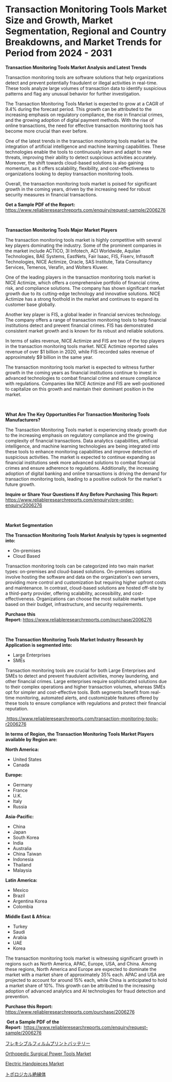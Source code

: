 <p><h1>Transaction Monitoring Tools Market Size and Growth, Market Segmentation, Regional and Country Breakdowns, and Market Trends for Period from 2024 -  2031</h1></p><p><strong>Transaction Monitoring Tools Market Analysis and Latest Trends</strong></p>
<p><p>Transaction monitoring tools are software solutions that help organizations detect and prevent potentially fraudulent or illegal activities in real-time. These tools analyze large volumes of transaction data to identify suspicious patterns and flag any unusual behavior for further investigation.</p><p>The Transaction Monitoring Tools Market is expected to grow at a CAGR of 9.4% during the forecast period. This growth can be attributed to the increasing emphasis on regulatory compliance, the rise in financial crimes, and the growing adoption of digital payment methods. With the rise of online transactions, the need for effective transaction monitoring tools has become more crucial than ever before.</p><p>One of the latest trends in the transaction monitoring tools market is the integration of artificial intelligence and machine learning capabilities. These technologies enable the tools to continuously learn and adapt to new threats, improving their ability to detect suspicious activities accurately. Moreover, the shift towards cloud-based solutions is also gaining momentum, as it offers scalability, flexibility, and cost-effectiveness to organizations looking to deploy transaction monitoring tools.</p><p>Overall, the transaction monitoring tools market is poised for significant growth in the coming years, driven by the increasing need for robust security measures in financial transactions.</p></p>
<p><strong>Get a Sample PDF of the Report:&nbsp;</strong> <a href="https://www.reliableresearchreports.com/enquiry/request-sample/2006276">https://www.reliableresearchreports.com/enquiry/request-sample/2006276</a></p>
<p>&nbsp;</p>
<p><strong>Transaction Monitoring Tools Major Market Players</strong></p>
<p><p>The transaction monitoring tools market is highly competitive with several key players dominating the industry. Some of the prominent companies in the market include ACTICO, 3I Infotech, ACI Worldwide, Aquilan Technologies, BAE Systems, EastNets, Fair Isaac, FIS, Fiserv, Infrasoft Technologies, NICE Actimize, Oracle, SAS Institute, Tata Consultancy Services, Temenos, Verafin, and Wolters Kluwer.</p><p>One of the leading players in the transaction monitoring tools market is NICE Actimize, which offers a comprehensive portfolio of financial crime, risk, and compliance solutions. The company has shown significant market growth due to its cutting-edge technology and innovative solutions. NICE Actimize has a strong foothold in the market and continues to expand its customer base globally.</p><p>Another key player is FIS, a global leader in financial services technology. The company offers a range of transaction monitoring tools to help financial institutions detect and prevent financial crimes. FIS has demonstrated consistent market growth and is known for its robust and reliable solutions.</p><p>In terms of sales revenue, NICE Actimize and FIS are two of the top players in the transaction monitoring tools market. NICE Actimize reported sales revenue of over $1 billion in 2020, while FIS recorded sales revenue of approximately $9 billion in the same year.</p><p>The transaction monitoring tools market is expected to witness further growth in the coming years as financial institutions continue to invest in advanced technologies to combat financial crime and ensure compliance with regulations. Companies like NICE Actimize and FIS are well-positioned to capitalize on this growth and maintain their dominant position in the market.</p></p>
<p>&nbsp;</p>
<p><strong>What Are The Key Opportunities For Transaction Monitoring Tools Manufacturers?</strong></p>
<p><p>The Transaction Monitoring Tools market is experiencing steady growth due to the increasing emphasis on regulatory compliance and the growing complexity of financial transactions. Data analytics capabilities, artificial intelligence, and machine learning technologies are being integrated into these tools to enhance monitoring capabilities and improve detection of suspicious activities. The market is expected to continue expanding as financial institutions seek more advanced solutions to combat financial crimes and ensure adherence to regulations. Additionally, the increasing adoption of digital banking and online transactions is driving the demand for transaction monitoring tools, leading to a positive outlook for the market's future growth.</p></p>
<p><strong>Inquire or Share Your Questions If Any Before Purchasing This Report:</strong> <a href="https://www.reliableresearchreports.com/enquiry/pre-order-enquiry/2006276">https://www.reliableresearchreports.com/enquiry/pre-order-enquiry/2006276</a></p>
<p>&nbsp;</p>
<p><strong>Market Segmentation</strong></p>
<p><strong>The Transaction Monitoring Tools Market Analysis by types is segmented into:</strong></p>
<p><ul><li>On-premises</li><li>Cloud Based</li></ul></p>
<p><p>Transaction monitoring tools can be categorized into two main market types: on-premises and cloud-based solutions. On-premises options involve hosting the software and data on the organization's own servers, providing more control and customization but requiring higher upfront costs and maintenance. In contrast, cloud-based solutions are hosted off-site by a third-party provider, offering scalability, accessibility, and cost-effectiveness. Organizations can choose the most suitable market type based on their budget, infrastructure, and security requirements.</p></p>
<p><strong>Purchase this Report:&nbsp;</strong><a href="https://www.reliableresearchreports.com/purchase/2006276">https://www.reliableresearchreports.com/purchase/2006276</a></p>
<p>&nbsp;</p>
<p><strong>The Transaction Monitoring Tools Market Industry Research by Application is segmented into:</strong></p>
<p><ul><li>Large Enterprises</li><li>SMEs</li></ul></p>
<p><p>Transaction monitoring tools are crucial for both Large Enterprises and SMEs to detect and prevent fraudulent activities, money laundering, and other financial crimes. Large enterprises require sophisticated solutions due to their complex operations and higher transaction volumes, whereas SMEs opt for simpler and cost-effective tools. Both segments benefit from real-time monitoring, automated alerts, and customizable features offered by these tools to ensure compliance with regulations and protect their financial reputation.</p></p>
<p><a href="https://www.reliableresearchreports.com/transaction-monitoring-tools-r2006276">&nbsp;https://www.reliableresearchreports.com/transaction-monitoring-tools-r2006276</a></p>
<p><strong>In terms of Region, the Transaction Monitoring Tools Market Players available by Region are:</strong></p>
<p>
    <p> <strong> North America: </strong>
        <ul>
            <li>United States</li>
            <li>Canada</li>
        </ul>
        </p> 
    <p> <strong> Europe: </strong>
        <ul>
            <li>Germany</li>
            <li>France</li>
            <li>U.K.</li>
            <li>Italy</li>
            <li>Russia</li>
        </ul>
        </p> 
    <p> <strong> Asia-Pacific: </strong>
        <ul>
            <li>China</li>
            <li>Japan</li>
            <li>South Korea</li>
            <li>India</li>
            <li>Australia</li>
            <li>China Taiwan</li>
            <li>Indonesia</li>
            <li>Thailand</li>
            <li>Malaysia</li>
        </ul>
        </p> 
    <p> <strong> Latin America: </strong>
        <ul>
            <li>Mexico</li>
            <li>Brazil</li>
            <li>Argentina Korea</li>
            <li>Colombia</li>
        </ul>
        </p> 
    <p> <strong> Middle East & Africa: </strong>
        <ul>
            <li>Turkey</li>
            <li>Saudi</li>
            <li>Arabia</li>
            <li>UAE</li>
            <li>Korea</li>
        </ul>
    </p>
    </p>
<p><p>The transaction monitoring tools market is witnessing significant growth in regions such as North America, APAC, Europe, USA, and China. Among these regions, North America and Europe are expected to dominate the market with a market share of approximately 35% each. APAC and USA are projected to account for around 15% each, while China is anticipated to hold a market share of 10%. This growth can be attributed to the increasing adoption of advanced analytics and AI technologies for fraud detection and prevention.</p></p>
<p><strong>Purchase this Report: </strong><a href="https://www.reliableresearchreports.com/purchase/2006276">https://www.reliableresearchreports.com/purchase/2006276</a></p>
<p>&nbsp;<strong>Get a Sample PDF of the Report:&nbsp;&nbsp;</strong><a href="https://www.reliableresearchreports.com/enquiry/request-sample/2006276">https://www.reliableresearchreports.com/enquiry/request-sample/2006276</a></p>
<p><strong></strong></p>
<p><p><a href="https://github.com/dathomson6534/Market-Research-Report-List-2/blob/main/5294475180819.md">フレキシブルフィルムプリントバッテリー</a></p><p><a href="https://github.com/cheribeninsig/Market-Research-Report-List-1/blob/main/orthopedic-surgical-power-tools-market.md">Orthopedic Surgical Power Tools Market</a></p><p><a href="https://github.com/AdrianaPaucek2023/Market-Research-Report-List-1/blob/main/electric-handpieces-market.md">Electric Handpieces Market</a></p><p><a href="https://github.com/BoydYundt1/Market-Research-Report-List-2/blob/main/6481861180820.md">トポロジカル絶縁体</a></p></p>